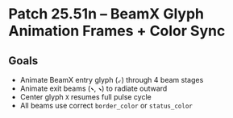 # Patch 25.51n – BeamX Glyph Animation Frames + Color Sync

## Goals
- Animate BeamX entry glyph (`⇙`) through 4 beam stages
- Animate exit beams (`⬉`, `⬊`) to radiate outward
- Center glyph `X` resumes full pulse cycle
- All beams use correct `border_color` or `status_color`
